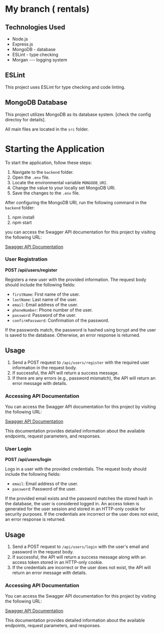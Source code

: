 # My branch ( rentals)

## Technologies Used

- Node.js 
- Express.js
- MongoDB - database
- ESLint - type checking
- Morgan --- logging system


## ESLint

This project uses ESLint for type checking and code linting.

## MongoDB Database
This project utilizes MongoDB as its database system. [check the config directoy for details].


All main files are located in the `src` folder.

# Starting the Application

To start the application, follow these steps:

1. Navigate to the `backend` folder.
2. Open the `.env` file.
3. Locate the environmental variable `MONGODB_URI`.
4. Change the value to your locally set MongoDB URI.
5. Save the changes to the `.env` file.

After configuring the MongoDB URI, run the following command in the `backend` folder:


1. npm install
2. npm start 
 
 
you can access the Swagger API documentation for this project by visiting the following URL:

[Swagger API Documentation](http://localhost:5000/api-doc)

### User Registration

**POST /api/users/register**

Registers a new user with the provided information. The request body should include the following fields:

- `firstName`: First name of the user.
- `lastName`: Last name of the user.
- `email`: Email address of the user.
- `phoneNumber`: Phone number of the user.
- `password`: Password of the user.
- `confirmPassword`: Confirmation of the password.

If the passwords match, the password is hashed using bcrypt and the user is saved to the database. Otherwise, an error response is returned.

## Usage

1. Send a POST request to `/api/users/register` with the required user information in the request body.
2. If successful, the API will return a success message.
3. If there are any errors (e.g., password mismatch), the API will return an error message with details.


### Accessing API Documentation

You can access the Swagger API documentation for this project by visiting the following URL:

[Swagger API Documentation](http://localhost:5000/api-doc)

This documentation provides detailed information about the available endpoints, request parameters, and responses.

### User Login

**POST /api/users/login**

Logs in a user with the provided credentials. The request body should include the following fields:

- `email`: Email address of the user.
- `password`: Password of the user.

If the provided email exists and the password matches the stored hash in the database, the user is considered logged in. An access token is generated for the user session and stored in an HTTP-only cookie for security purposes. If the credentials are incorrect or the user does not exist, an error response is returned.

## Usage

1. Send a POST request to `/api/users/login` with the user's email and password in the request body.
2. If successful, the API will return a success message along with an access token stored in an HTTP-only cookie.
3. If the credentials are incorrect or the user does not exist, the API will return an error message with details.

### Accessing API Documentation

You can access the Swagger API documentation for this project by visiting the following URL:

[Swagger API Documentation](http://localhost:5000/api-doc)

This documentation provides detailed information about the available endpoints, request parameters, and responses.


